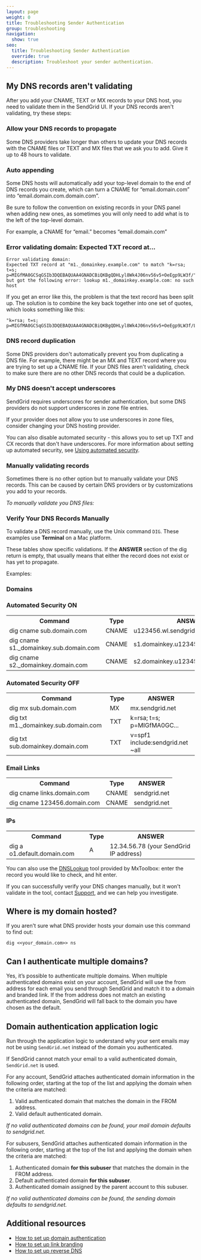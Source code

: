 ```yaml
---
layout: page
weight: 0
title: Troubleshooting Sender Authentication
group: troubleshooting
navigation:
  show: true
seo:
  title: Troubleshooting Sender Authentication
  override: true
  description: Troubleshoot your sender authentication.
---
```


## 	My DNS records aren't validating

After you add your CNAME, TEXT or MX records to your DNS host, you need to validate them in the SendGrid UI. If your DNS records aren't validating, try these steps:

 ### 	Allow your DNS records to propagate

Some DNS providers take longer than others to update your DNS records with the CNAME files or TEXT and MX files that we ask you to add. Give it up to 48 hours to validate.

 ### 	Auto appending

Some DNS hosts will automatically add your top-level domain to the end of DNS records you create, which can turn a CNAME for “email.domain.com” into “email.domain.com.domain.com”.

Be sure to follow the convention on existing records in your DNS panel when adding new ones, as sometimes you will only need to add what is to the left of the top-level domain.

For example, a CNAME for “email.” becomes “email.domain.com”

 ### 	Error validating domain: Expected TXT record at...

```
Error validating domain:
Expected TXT record at "m1._domainkey.example.com" to match "k=rsa; t=s; p=MIGfMA0GCSqGSIb3DQEBAQUAA4GNADCBiQKBgQDHLyl8Wk4J06nv56v5+OeEgp9LW3f/""LOlBjWJ9NS4l9X5UlbPJkKeHDXThTig2CxhVuKmIVvRcc9yJ27Tdthj1C1q0rvRtFpNlHbdrJvD8wpxe5rmFeiRPH1KUYbvtbs84aApMwN6Y3A0dgQE7vGkHnPTjwT7q/xv3mu2CvkVntQIDAQAB", but got the following error: lookup m1._domainkey.example.com: no such host
```

If you get an error like this, the problem is that the text record has been split up. The solution is to combine the key back together into one set of quotes, which looks something like this:

```
"k=rsa; t=s; p=MIGfMA0GCSqGSIb3DQEBAQUAA4GNADCBiQKBgQDHLyl8Wk4J06nv56v5+OeEgp9LW3f/LOlBjWJ9NS4l9X5UlbPJkKeHDXThTig2CxhVuKmIVvRcc9yJ27Tdthj1C1q0rvRtFpNlHbdrJvD8wpxe5rmFeiRPH1KUYbvtbs84aApMwN6Y3A0dgQE7vGkHnPTjwT7q/xv3mu2CvkVntQIDAQAB"
```

 ### 	DNS record duplication

Some DNS providers don't automatically prevent you from duplicating a DNS file. For example, there might be an MX and TEXT record where you are trying to set up a CNAME file. If your DNS files aren't validating, check to make sure there are no other DNS records that could be a duplication.

 ### 	My DNS doesn't accept underscores

SendGrid requires underscores for sender authentication, but some DNS providers do not support underscores in zone file entries.

If your provider does not allow you to use underscores in zone files, consider changing your DNS hosting provider.

You can also disable automated security - this allows you to set up TXT and CX records that don't have underscores. For more information about setting up automated security, see [Using automated security]({{root_url}}/user-interface/sending-email/how-to-set-up-domain-authentication/#using-automated-security).

 ### 	Manually validating records

Sometimes there is no other option but to manually validate your DNS records. This can be caused by certain DNS providers or by customizations you add to your records.

*To manually validate you DNS files:*

 ### 	Verify Your DNS Records Manually

To validate a DNS record manually, use the  Unix command `DIG`. These examples use **Terminal** on a Mac platform.

These tables show specific validations. If the **ANSWER** section of the dig return is empty, that usually means that either the record does not exist or has yet to propagate.

Examples:

 ### 	Domains

 ### 	Automated Security ON

<table class="table">
  <tr>
    <th>Command</th>
    <th>Type</th>
    <th>ANSWER</th>
  </tr>
  <tr>
    <td>dig cname sub.domain.com</td>
    <td>CNAME</td>
    <td>u123456.wl.sendgrid.net</td>
  </tr>
  <tr>
    <td>dig cname s1._domainkey.sub.domain.com</td>
    <td>CNAME</td>
    <td>s1.domainkey.u123456.wl.sendgrid.net</td>
  </tr>
  <tr>
    <td>dig cname s2._domainkey.domain.com</td>
    <td>CNAME</td>
    <td>s2.domainkey.u123456.wl.sendgrid.net</td>
  </tr>
</table>

 ### 	Automated Security OFF

<table class="table">
  <tr>
    <th>Command</th>
    <th>Type</th>
    <th>ANSWER</th>
  </tr>
  <tr>
    <td>dig mx sub.domain.com</td>
    <td>MX</td>
    <td>mx.sendgrid.net</td>
  </tr>
  <tr>
    <td>dig txt m1._domainkey.sub.domain.com</td>
    <td>TXT</td>
    <td>k=rsa; t=s; p=MIGfMA0GC...</td>
  </tr>
  <tr>
    <td>dig txt sub.domainkey.domain.com</td>
    <td>TXT</td>
    <td>v=spf1 include:sendgrid.net ~all</td>
  </tr>
</table>

 ### 	Email Links

<table class="table">
  <tr>
    <th>Command</th>
    <th>Type</th>
    <th>ANSWER</th>
  </tr>
  <tr>
    <td>dig cname links.domain.com</td>
    <td>CNAME</td>
    <td>sendgrid.net</td>
  </tr>
  <tr>
    <td>dig cname 123456.domain.com</td>
    <td>CNAME</td>
    <td>sendgrid.net</td>
  </tr>
</table>

 ### 	IPs

 <table class="table">
  <tr>
    <th>Command</th>
    <th>Type</th>
    <th>ANSWER</th>
  </tr>
  <tr>
    <td>dig a o1.default.domain.com</td>
    <td>A</td>
    <td>12.34.56.78 (your SendGrid IP address)</td>
  </tr>
</table>

You can also use the [DNSLookup](http://mxtoolbox.com/DNSLookup.aspx) tool provided by MxToolbox: enter the record you would like to check, and hit enter.

If you can successfully verify your DNS changes manually, but it won't validate in the tool, contact [Support](https://support.sendgrid.com/hc/en-us), and we can help you investigate.

## 	Where is my domain hosted?

If you aren't sure what DNS provider hosts your domain use this command to find out:

```
dig <<your_domain.com>> ns
```

## 	Can I authenticate multiple domains?

Yes, it’s possible to authenticate multiple domains. When multiple authenticated domains exist on your account, SendGrid will use the from address for each email you send through SendGrid and match it to a domain and branded link. If the from address does not match an existing authenticated domain, SendGrid will fall back to the domain you have chosen as the default.

## 	Domain authentication application logic

Run through the application logic to understand why your sent emails may not be using `SendGrid.net` instead of the domain you authenticated.

<call-out>

If SendGrid cannot match your email to a valid authenticated domain, `SendGrid.net` is used.

</call-out>

For any account, SendGrid attaches authenticated domain information in the following order, starting at the top of the list and applying the domain when the criteria are matched:

1. Valid authenticated domain that matches the domain in the FROM address.
2. Valid default authenticated domain.

*If no valid authenticated domains can be found, your mail domain defaults to sendgrid.net.*

For subusers, SendGrid attaches authenticated domain information in the following order, starting at the top of the list and applying the domain when the criteria are matched:

1. Authenticated domain **for this subuser** that matches the domain in the FROM address.
1. Default authenticated domain **for this subuser**.
1. Authenticated domain assigned by the parent account to this subuser.

*If no valid authenticated domains can be found, the sending domain defaults to sendgrid.net.*

## 	Additional resources

- [How to set up domain authentication]({{root_url}}/user-interface/sending-email/how-to-set-up-domain-authentication/)
- [How to set up link branding]({{root_url}}/user-interface/sending-email/how-to-set-up-link-branding/)
- [How to set up reverse DNS]({{root_url}}/user-interface/sending-email/how-to-set-up-reverse-dns/)

